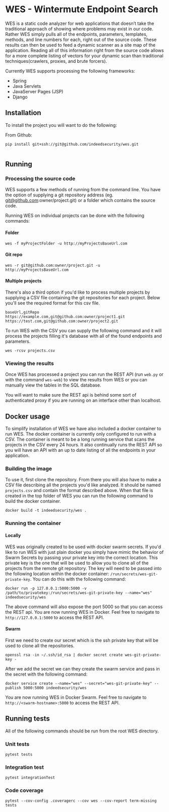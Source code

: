 # WES - Wintermute Endpoint Search
WES is a static code analyzer for web applications that doesn’t take the
traditional approach of showing where problems may exist in our code. Rather WES
simply pulls all of the endpoints, parameters, templates, methods, and line
numbers for each, right out of the source code. These results can then be used
to feed a dynamic scanner as a site map of the application. Reading all of this
information right from the source code allows for a more complete listing of
vectors for your dynamic scan than traditional techniques(crawlers, proxies,
and brute forcers).

Currently WES supports processing the following frameworks:
- Spring
- Java Servlets
- JavaServer Pages (JSP)
- Django

## Installation
To install the project you will want to do the following:

From Github:
```
pip install git+ssh://git@github.com/indeedsecurity/wes.git
```


```

```

## Running
### Processing the source code
WES supports a few methods of running from the command line. You have the option
of supplying a git repository address (eg. git@github.com:owner/project.git) or
a folder which contains the source code.

Running WES on individual projects can be done with the following commands:

#### Folder
```
wes -f myProjectFolder -u http://myProjectsBaseUrl.com
```

#### Git repo
```
wes -r git@github.com:owner/project.git -u http://myProjectsBaseUrl.com
```

#### Multiple projects
There's also a third option if you'd like to process multiple projects by
supplying a CSV file containing the git repositories for each project. Below
you'll see the required format for this csv file.

```
baseUrl,gitRepo
https://example.com,git@github.com:owner/project1.git
https://test.com,git@github.com:owner/project2.git
```

To run WES with the CSV you can supply the following command and it will process
the projects filling it's database with all of the found endpoints and
parameters.

```
wes -rcsv projects.csv
```

### Viewing the results
Once WES has processed a project you can run the REST API (run `web.py` or with
the command `wes-web`) to view the results from WES or you can manually view the
tables in the SQL database.

You will want to make sure the REST api is behind some sort of authenticated
proxy if you are running on an interface other than localhost.


## Docker usage
To simplify installation of WES we have also included a docker container to run
WES. The docker container is currently only configured to run with a CSV. The
container is meant to be a long running service that scans the projects in the
CSV every 24 hours. It also continually runs the REST API so you will have an
API with an up to date listing of all the endpoints in your application.

### Building the image
To use it, first clone the repository. From there you will also have to make a
CSV file describing all the projects you'd like analyzed. It should be named
`projects.csv` and contain the format described above. When that file is created
in the top folder of WES you can run the following command to build the docker
container.
```
docker build -t indeedsecurity/wes .
```

### Running the container
#### Locally
WES was originally created to be used with docker swarm secrets. If you'd like
to run WES with just plain docker you simply have mimic the behavior of Swarm
Secrets by passing your private key into the correct location. This private key
is the one that will be used to allow you to clone all of the projects from the
remote git repository. The key will need to be passed into the following
location within the docker container: `/run/secrets/wes-git-private-key`. You can do
this with the following command:
```
docker run -p 127.0.0.1:5000:5000 -v /path/to/privatekey:/run/secrets/wes-git-private-key --name="wes" indeedsecurity/wes
```
The above command will also expose the port 5000 so that you can access the REST
api. You are now running WES in Docker. Feel free to navigate to
`http://127.0.0.1:5000` to access the REST API.

#### Swarm
First we need to create our secret which is the ssh private key that will be
used to clone all the repositories.
```
openssl rsa -in ~/.ssh/id_rsa | docker secret create wes-git-private-key -
```

After we add the secret we can they create the swarm service and pass in the
secret with the following command:
```
docker service create --name="wes" --secret="wes-git-private-key" --publish 5000:5000 indeedsecurity/wes
```

You are now running WES in Docker Swarm. Feel free to navigate to
`http://<swarm-hostname>:5000` to access the REST API.

## Running tests
All of the following commands should be run from the root WES directory.

### Unit tests
```
pytest tests
```

### Integration test
```
pytest integrationTest
```

### Code coverage
```
pytest --cov-config .coveragerc --cov wes --cov-report term-missing tests
```
